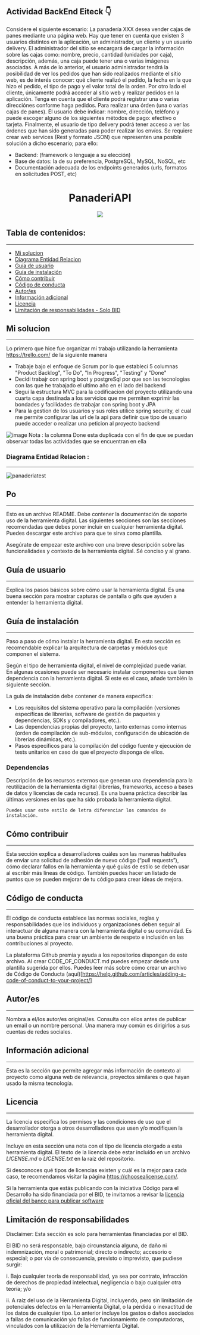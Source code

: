 ## Actividad BackEnd Eiteck 👇


Considere el siguiente escenario:
La panadería XXX desea vender cajas de panes mediante una página web. Hay que tener en cuenta
que existen 3 usuarios distintos en la aplicación, un administrador, un cliente y un usuario delivery.
El administrador del sitio se encargará de cargar la información sobre las cajas como: nombre,
precio, cantidad (unidades por caja), descripción, además, una caja puede tener una o varias
imágenes asociadas. A más de lo anterior, el usuario administrador tendrá la posibilidad de ver los
pedidos que han sido realizados mediante el sitio web, es de interés conocer: qué cliente realizó el
pedido, la fecha en la que hizo el pedido, el tipo de pago y el valor total de la orden.
Por otro lado el cliente, únicamente podrá acceder al sitio web y realizar pedidos en la aplicación.
Tenga en cuenta que el cliente podrá registrar una o varias direcciónes conforme haga pedidos. Para
realizar una órden (una o varias cajas de panes). El usuario debe indicar: nombre, dirección, teléfono
y puede escoger alguno de los siguientes métodos de pago: efectivo o tarjeta.
Finalmente, el usuario de tipo delivery podrá tener acceso a ver las órdenes que han sido generadas
para poder realizar los envíos.
Se requiere crear web services (Rest y formato JSON) que representen una posible solución a dicho
escenario; para ello:
- Backend: (framework o lenguaje a su elección)
- Base de datos: la de su preferencia, PostgreSQL, MySQL, NoSQL, etc
- Documentación adecuada de los endpoints generados (urls, formatos en solicitudes POST,
etc)


<h1 align="center"> PanaderiAPI</h1>
<p align="center"><img src="https://refactorizando.com/wp-content/uploads/2020/12/spring-data-postgresql-1024x308.jpeg"/></p> 

## Tabla de contenidos:
---

- [Mi solucion](#mi-solucion)
- [Diagrama Entidad Relacion](#diagrama-entidad-relacion)
- [Guía de usuario](#guía-de-usuario)
- [Guía de instalación](#guía-de-instalación)
- [Cómo contribuir](#cómo-contribuir)
- [Código de conducta](#código-de-conducta)
- [Autor/es](#autores)
- [Información adicional](#información-adicional)
- [Licencia](#licencia)
- [Limitación de responsabilidades - Solo BID](#limitación-de-responsabilidades)

## Mi solucion
---
Lo primero que hice fue organizar mi trabajo utilizando la herramienta https://trello.com/ de la siguiente manera 



- Trabaje bajo el enfoque de Scrum por lo que estableci 5 columnas "Product Backlog", "To Do", "In Progress", "Testing" y "Done"
- Decidi trabajr con spring boot y postgreSql por que son las tecnologias con las que he trabajado el ultimo año en el lado del backend
- Segui la estructura MVC para la codificacion del proyecto utilizando una cuarta capa destinada a los servicios que me permiten exprimir las bondades y facilidades de trabajar con spring boot y JPA 
- Para la gestion de los usuarios y sus roles utilice spring security, el cual me permite configurar las url de la api para definir que tipo de usuario puede acceder o realizar una peticion al proyecto backend

![image](https://user-images.githubusercontent.com/65741905/150896455-b2a28045-a5cd-4c8e-8f5b-1877b2d180fa.png)
 Nota : la columna Done esta duplicada con el fin de que se puedan observar todas las actividades que se encuentran en ella

### Diagrama Entidad Relacion :
---
![panaderiatest](https://user-images.githubusercontent.com/65741905/150896658-b04f0617-fb0a-4be9-83af-53ac969a00b4.png)

## Po
---
Esto es un archivo README. Debe contener la documentación de soporte uso de la herramienta digital. Las siguientes secciones son las secciones recomendadas que debes poner incluir en cualquier herramienta digital. Puedes descargar este archivo para que te sirva como plantilla.

Asegúrate de empezar este archivo con una breve descripción sobre las funcionalidades y contexto de la herramienta digital. Sé conciso y al grano.

## Guía de usuario
---
Explica los pasos básicos sobre cómo usar la herramienta digital. Es una buena sección para mostrar capturas de pantalla o gifs que ayuden a entender la herramienta digital.
 	
## Guía de instalación
---
Paso a paso de cómo instalar la herramienta digital. En esta sección es recomendable explicar la arquitectura de carpetas y módulos que componen el sistema.

Según el tipo de herramienta digital, el nivel de complejidad puede variar. En algunas ocasiones puede ser necesario instalar componentes que tienen dependencia con la herramienta digital. Si este es el caso, añade también la siguiente sección.

La guía de instalación debe contener de manera específica:
- Los requisitos del sistema operativo para la compilación (versiones específicas de librerías, software de gestión de paquetes y dependencias, SDKs y compiladores, etc.).
- Las dependencias propias del proyecto, tanto externas como internas (orden de compilación de sub-módulos, configuración de ubicación de librerías dinámicas, etc.).
- Pasos específicos para la compilación del código fuente y ejecución de tests unitarios en caso de que el proyecto disponga de ellos.

### Dependencias
Descripción de los recursos externos que generan una dependencia para la reutilización de la herramienta digital (librerías, frameworks, acceso a bases de datos y licencias de cada recurso). Es una buena práctica describir las últimas versiones en las que ha sido probada la herramienta digital. 

    Puedes usar este estilo de letra diferenciar los comandos de instalación.

## Cómo contribuir
---
Esta sección explica a desarrolladores cuáles son las maneras habituales de enviar una solicitud de adhesión de nuevo código (“pull requests”), cómo declarar fallos en la herramienta y qué guías de estilo se deben usar al escribir más líneas de código. También puedes hacer un listado de puntos que se pueden mejorar de tu código para crear ideas de mejora.

## Código de conducta 
---
El código de conducta establece las normas sociales, reglas y responsabilidades que los individuos y organizaciones deben seguir al interactuar de alguna manera con la herramienta digital o su comunidad. Es una buena práctica para crear un ambiente de respeto e inclusión en las contribuciones al proyecto. 

La plataforma Github premia y ayuda a los repositorios dispongan de este archivo. Al crear CODE_OF_CONDUCT.md puedes empezar desde una plantilla sugerida por ellos. Puedes leer más sobre cómo crear un archivo de Código de Conducta (aquí)[https://help.github.com/articles/adding-a-code-of-conduct-to-your-project/]

## Autor/es
---
Nombra a el/los autor/es original/es. Consulta con ellos antes de publicar un email o un nombre personal. Una manera muy común es dirigirlos a sus cuentas de redes sociales.

## Información adicional
---
Esta es la sección que permite agregar más información de contexto al proyecto como alguna web de relevancia, proyectos similares o que hayan usado la misma tecnología.

## Licencia 
---

La licencia especifica los permisos y las condiciones de uso que el desarrollador otorga a otros desarrolladores que usen y/o modifiquen la herramienta digital.

Incluye en esta sección una nota con el tipo de licencia otorgado a esta herramienta digital. El texto de la licencia debe estar incluído en un archivo *LICENSE.md* o *LICENSE.txt* en la raíz del repositorio.

Si desconoces qué tipos de licencias existen y cuál es la mejor para cada caso, te recomendamos visitar la página https://choosealicense.com/.

Si la herramienta que estás publicando con la iniciativa Código para el Desarrollo ha sido financiada por el BID, te invitamos a revisar la [licencia oficial del banco para publicar software](https://github.com/EL-BID/Plantilla-de-repositorio/blob/master/LICENSE.md)

## Limitación de responsabilidades
Disclaimer: Esta sección es solo para herramientas financiadas por el BID.

El BID no será responsable, bajo circunstancia alguna, de daño ni indemnización, moral o patrimonial; directo o indirecto; accesorio o especial; o por vía de consecuencia, previsto o imprevisto, que pudiese surgir:

i. Bajo cualquier teoría de responsabilidad, ya sea por contrato, infracción de derechos de propiedad intelectual, negligencia o bajo cualquier otra teoría; y/o

ii. A raíz del uso de la Herramienta Digital, incluyendo, pero sin limitación de potenciales defectos en la Herramienta Digital, o la pérdida o inexactitud de los datos de cualquier tipo. Lo anterior incluye los gastos o daños asociados a fallas de comunicación y/o fallas de funcionamiento de computadoras, vinculados con la utilización de la Herramienta Digital.
